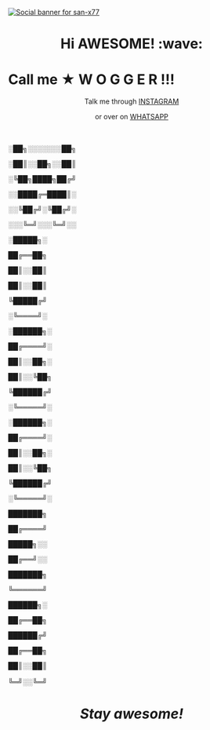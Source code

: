 
[![Social banner for san-x77](https://i.imgur.com/Edztk0X.jpeg)](https://i.imgur.com/Edztk0X.jpeg)

<h1 align='center'> Hi AWESOME! :wave:</h1>

<p align='center'>

<h1 align > Call me            ★ W O G G E R !!! </h1>

  

</p>

<p align='center'>Talk me through <a href="https://instagram.com/san.77x">INSTAGRAM</a></p>

<p align='center'>or over on <a href="https://wa.me/+919895485344">WHATSAPP</a></p>

ㅤ
ㅤ
ㅤ
ㅤ
ㅤ
ㅤ
ㅤ
ㅤ
ㅤ
ㅤ
ㅤ
ㅤ
ㅤ






░██╗░░░░░░░██╗

░██║░░██╗░░██║

░╚██╗████╗██╔╝

░░████╔═████║░

░░╚██╔╝░╚██╔╝░

░░░╚═╝░░░╚═╝░░

░█████╗░

██╔══██╗

██║░░██║

██║░░██║

╚█████╔╝

░╚════╝░

░██████╗░

██╔════╝░

██║░░██╗░

██║░░╚██╗

╚██████╔╝

░╚═════╝░

░██████╗░

██╔════╝░

██║░░██╗░

██║░░╚██╗

╚██████╔╝

░╚═════╝░

███████╗

██╔════╝

█████╗░░

██╔══╝░░

███████╗

╚══════╝

██████╗░

██╔══██╗

██████╔╝

██╔══██╗

██║░░██║

╚═╝░░╚═╝
ㅤ
ㅤ
ㅤ
ㅤ
ㅤ
ㅤ
ㅤ
ㅤ
ㅤ
ㅤ
ㅤ
ㅤ
ㅤ
ㅤ
ㅤ
ㅤ
ㅤ
ㅤ
ㅤ
ㅤ
ㅤ
ㅤ
ㅤ
ㅤ
ㅤ
<h1 align='center'><i>Stay awesome!</i></h1>
ㅤ

ㅤ

